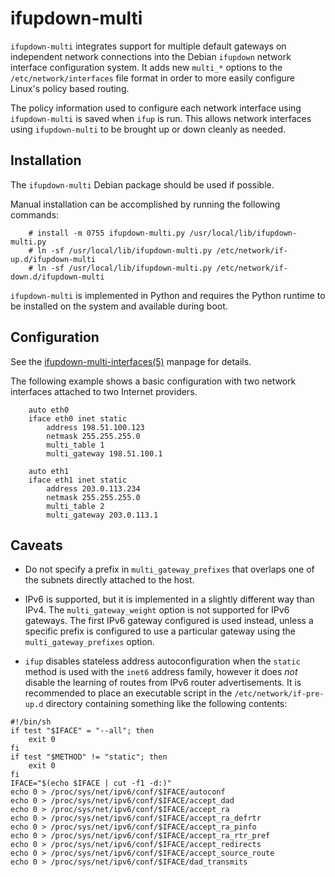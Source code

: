ifupdown-multi
==============

`ifupdown-multi` integrates support for multiple default gateways on independent
network connections into the Debian `ifupdown` network interface configuration
system. It adds new `multi_*` options to the `/etc/network/interfaces` file
format in order to more easily configure Linux's policy based routing.

The policy information used to configure each network interface using
`ifupdown-multi` is saved when `ifup` is run. This allows network interfaces
using `ifupdown-multi` to be brought up or down cleanly as needed.

Installation
------------

The `ifupdown-multi` Debian package should be used if possible.

Manual installation can be accomplished by running the following commands:

```
    # install -m 0755 ifupdown-multi.py /usr/local/lib/ifupdown-multi.py
    # ln -sf /usr/local/lib/ifupdown-multi.py /etc/network/if-up.d/ifupdown-multi
    # ln -sf /usr/local/lib/ifupdown-multi.py /etc/network/if-down.d/ifupdown-multi
```

`ifupdown-multi` is implemented in Python and requires the Python runtime to be
installed on the system and available during boot.

Configuration
-------------

See the [ifupdown-multi-interfaces(5)](man/ifupdown-multi-interfaces.5.rst)
manpage for details.

The following example shows a basic configuration with two network interfaces
attached to two Internet providers.

```
    auto eth0
    iface eth0 inet static
        address 198.51.100.123
        netmask 255.255.255.0
        multi_table 1
        multi_gateway 198.51.100.1

    auto eth1
    iface eth1 inet static
        address 203.0.113.234
        netmask 255.255.255.0
        multi_table 2
        multi_gateway 203.0.113.1
```

Caveats
-------

+ Do not specify a prefix in `multi_gateway_prefixes` that overlaps one of the
subnets directly attached to the host.

+ IPv6 is supported, but it is implemented in a slightly different way than
IPv4. The `multi_gateway_weight` option is not supported for IPv6 gateways.
The first IPv6 gateway configured is used instead, unless a specific prefix is
configured to use a particular gateway using the `multi_gateway_prefixes`
option.

+ `ifup` disables stateless address autoconfiguration when the `static` method
is used with the `inet6` address family, however it does *not* disable the
learning of routes from IPv6 router advertisements. It is recommended to place
an executable script in the `/etc/network/if-pre-up.d` directory containing
something like the following contents:

```
#!/bin/sh
if test "$IFACE" = "--all"; then
    exit 0
fi
if test "$METHOD" != "static"; then
    exit 0
fi
IFACE="$(echo $IFACE | cut -f1 -d:)"
echo 0 > /proc/sys/net/ipv6/conf/$IFACE/autoconf
echo 0 > /proc/sys/net/ipv6/conf/$IFACE/accept_dad
echo 0 > /proc/sys/net/ipv6/conf/$IFACE/accept_ra
echo 0 > /proc/sys/net/ipv6/conf/$IFACE/accept_ra_defrtr
echo 0 > /proc/sys/net/ipv6/conf/$IFACE/accept_ra_pinfo
echo 0 > /proc/sys/net/ipv6/conf/$IFACE/accept_ra_rtr_pref
echo 0 > /proc/sys/net/ipv6/conf/$IFACE/accept_redirects
echo 0 > /proc/sys/net/ipv6/conf/$IFACE/accept_source_route
echo 0 > /proc/sys/net/ipv6/conf/$IFACE/dad_transmits
```
